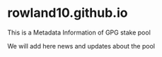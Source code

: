 # rowland10.github.io

This is a Metadata Information of GPG stake pool

We will add here news and updates about the pool